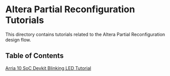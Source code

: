 # Altera Partial Reconfiguration Tutorials

This directory contains tutorials related to the Altera Partial Reconfiguration design flow.

## Table of Contents

[Arria 10 SoC Devkit Blinking LED Tutorial](a10_soc_devkit_blinking_led/)
